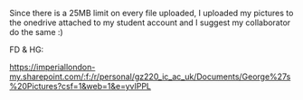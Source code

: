 Since there is a 25MB limit on every file uploaded, I uploaded my pictures to the onedrive attached to my student account and I suggest my collaborator do the same :)

FD & HG:

https://imperiallondon-my.sharepoint.com/:f:/r/personal/gz220_ic_ac_uk/Documents/George%27s%20Pictures?csf=1&web=1&e=yvIPPL
